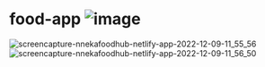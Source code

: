 # food-app ![image](https://user-images.githubusercontent.com/78166507/206429005-ff225601-eec0-4f12-8433-87787d2896eb.png)
![screencapture-nnekafoodhub-netlify-app-2022-12-09-11_55_56](https://user-images.githubusercontent.com/78166507/206429470-3db43996-491d-48bf-aa36-36b202129b41.png)
![screencapture-nnekafoodhub-netlify-app-2022-12-09-11_56_50](https://user-images.githubusercontent.com/78166507/206429476-e912f72b-c514-4e69-92db-47eff78eb478.png)
<!--------------      .foohub......... ------------>
